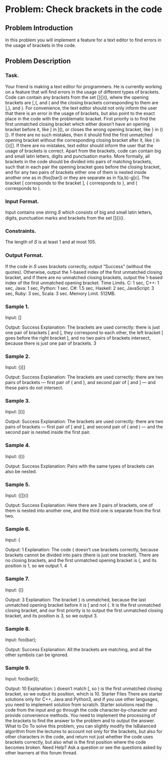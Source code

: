 # Problem: Check brackets in the code

## Problem Introduction
  In this problem you will implement a feature for a text editor to find errors in the usage of brackets in the
code.

## Problem Description
### Task.
Your friend is making a text editor for programmers. He is currently working on a feature that will
find errors in the usage of different types of brackets. Code can contain any brackets from the set
[]{}(), where the opening brackets are [,{, and ( and the closing brackets corresponding to them
are ],}, and ).
For convenience, the text editor should not only inform the user that there is an error in the usage
of brackets, but also point to the exact place in the code with the problematic bracket. First priority
is to find the first unmatched closing bracket which either doesn’t have an opening bracket before it,
like ] in ](), or closes the wrong opening bracket, like } in ()[}. If there are no such mistakes, then
it should find the first unmatched opening bracket without the corresponding closing bracket after it,
like ( in {}([]. If there are no mistakes, text editor should inform the user that the usage of brackets
is correct.
Apart from the brackets, code can contain big and small latin letters, digits and punctuation marks.
More formally, all brackets in the code should be divided into pairs of matching brackets, such that in
each pair the opening bracket goes before the closing bracket, and for any two pairs of brackets either
one of them is nested inside another one as in (foo[bar]) or they are separate as in f(a,b)-g[c].
The bracket [ corresponds to the bracket ], { corresponds to }, and ( corresponds to ).

### Input Format.
  Input contains one string 𝑆 which consists of big and small latin letters, digits, punctuation
marks and brackets from the set []{}().

### Constraints.
  The length of 𝑆 is at least 1 and at most 105.

### Output Format.
  If the code in 𝑆 uses brackets correctly, output “Success" (without the quotes). Otherwise,
output the 1-based index of the first unmatched closing bracket, and if there are no unmatched closing
brackets, output the 1-based index of the first unmatched opening bracket.
Time Limits. C: 1 sec, C++: 1 sec, Java: 1 sec, Python: 1 sec. C#: 1.5 sec, Haskell: 2 sec, JavaScript: 3
sec, Ruby: 3 sec, Scala: 3 sec.
Memory Limit. 512MB.

### Sample 1.
Input:
[]

Output:
Success
Explanation:
The brackets are used correctly: there is just one pair of brackets [ and ], they correspond to each
other, the left bracket [ goes before the right bracket ], and no two pairs of brackets intersect, because
there is just one pair of brackets.
3

### Sample 2.
Input:
{}[]

Output:
Success
Explanation:
The brackets are used correctly: there are two pairs of brackets — first pair of { and }, and second
pair of [ and ] — and these pairs do not intersect.

### Sample 3.
Input:
[()]

Output:
Success
Explanation:
The brackets are used correctly: there are two pairs of brackets — first pair of [ and ], and second
pair of ( and ) — and the second pair is nested inside the first pair.

### Sample 4.
Input:
(())

Output:
Success
Explanation:
Pairs with the same types of brackets can also be nested.

### Sample 5.
Input:
{[]}()

Output:
Success
Explanation:
Here there are 3 pairs of brackets, one of them is nested into another one, and the third one is separate
from the first two.

### Sample 6.
Input:
{

Output:
1
Explanation:
The code { doesn’t use brackets correctly, because brackets cannot be divided into pairs (there is just
one bracket). There are no closing brackets, and the first unmatched opening bracket is {, and its
position is 1, so we output 1.
4

### Sample 7.
Input:
{[}

Output:
3
Explanation:
The bracket } is unmatched, because the last unmatched opening bracket before it is [ and not {. It
is the first unmatched closing bracket, and our first priority is to output the first unmatched closing
bracket, and its position is 3, so we output 3.

### Sample 8.
Input:
foo(bar);

Output:
Success
Explanation:
All the brackets are matching, and all the other symbols can be ignored.

### Sample 9.
Input:
foo(bar[i);

Output:
10
Explanation:
) doesn’t match [, so ) is the first unmatched closing bracket, so we output its position, which is 10.
Starter Files
There are starter solutions only for C++, Java and Python3, and if you use other languages, you need
to implement solution from scratch. Starter solutions read the code from the input and go through the
code character-by-character and provide convenience methods. You need to implement the processing of the
brackets to find the answer to the problem and to output the answer.
What to Do
To solve this problem, you can slightly modify the IsBalanced algorithm from the lectures to account not
only for the brackets, but also for other characters in the code, and return not just whether the code uses
brackets correctly, but also what is the first position where the code becomes broken.
Need Help?
Ask a question or see the questions asked by other learners at this forum thread.

